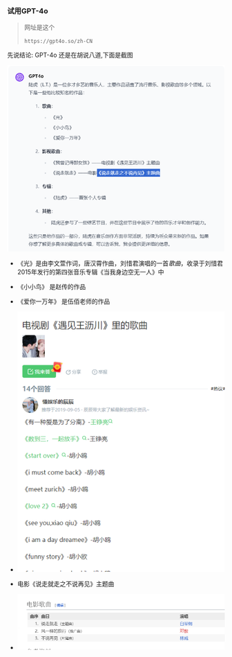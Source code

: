 ### 试用GPT-4o

>  网址是这个
>
> ```
> https://gpt4o.so/zh-CN
> ```

先说结论: GPT-4o 还是在胡说八道,下面是截图

![image-20240614165812107](https://raw.githubusercontent.com/jphuang/blog/master/img/image-20240614165812107.png)

- 《光》是由李文萱作词，唐汉霄作曲，刘惜君演唱的一首*歌曲*，收录于刘惜君2015年发行的第四张音乐专辑《当我身边空无一人》中
- 《小小鸟》 是赵传的作品
- 《爱你一万年》 是伍佰老师的作品
- ![image-20240614170109292](https://raw.githubusercontent.com/jphuang/blog/master/img/image-20240614170109292.png)

- 电影《说走就走之不说再见》主题曲
- ![image-20240614170140739](https://raw.githubusercontent.com/jphuang/blog/master/img/image-20240614170140739.png)